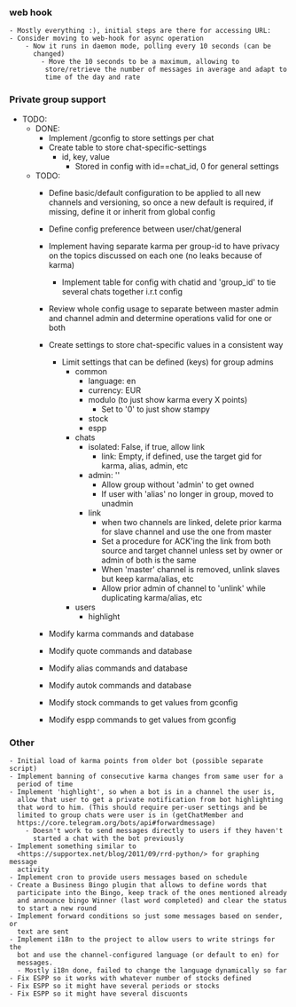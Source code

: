 ### web hook
    - Mostly everything :), initial steps are there for accessing URL:
    - Consider moving to web-hook for async operation
        - Now it runs in daemon mode, polling every 10 seconds (can be
          changed)
            - Move the 10 seconds to be a maximum, allowing to
             store/retrieve the number of messages in average and adapt to
             time of the day and rate

### Private group support
  - TODO:
    - DONE:
       - Implement /gconfig to store settings per chat
       - Create table to store chat-specific-settings
         - id, key, value
            - Stored in config with id==chat_id, 0 for general settings
    - TODO:
        - Define basic/default configuration to be applied to all new channels 
        and versioning, so once a new default is required, if missing, define
         it or inherit from global config
        - Define config preference between user/chat/general
        - Implement having separate karma per group-id to have privacy on the
          topics discussed on each one (no leaks because of karma)
          - Implement table for config with chatid and 'group_id' to tie 
          several chats together i.r.t config
        - Review whole config usage to separate between master admin and channel
          admin and determine operations valid for one or both
    
        - Create settings to store chat-specific values in a consistent way
            - Limit settings that can be defined (keys) for group admins
                - common
                    - language: en
                    - currency: EUR
                    - modulo (to just show karma every X points)
                        - Set to '0' to just show stampy
                    - stock
                    - espp
                - chats
                    - isolated: False, if true, allow link
                        - link: Empty, if defined, use the target gid for karma, alias, admin, etc
                    - admin: ''
                        - Allow group without 'admin' to get owned
                        - If user with 'alias' no longer in group, moved to 
                        unadmin
                    - link
                      - when two channels are linked, delete prior karma for 
                      slave channel and use the one from master
                      - Set a procedure for ACK'ing the link from both source and
                        target channel unless set by owner or admin of both is the same
                      - When 'master' channel is removed, unlink slaves but 
                      keep karma/alias, etc
                      - Allow prior admin of channel to 'unlink' while  
                      duplicating karma/alias, etc
                - users
                    - highlight

        - Modify karma commands and database
        - Modify quote commands and database
        - Modify alias commands and database
        - Modify autok commands and database
        - Modify stock commands to get values from gconfig
        - Modify espp commands to get values from gconfig
      
### Other
    - Initial load of karma points from older bot (possible separate script)
    - Implement banning of consecutive karma changes from same user for a
      period of time
    - Implement 'highlight', so when a bot is in a channel the user is,
      allow that user to get a private notification from bot highlighting
      that word to him. (This should require per-user settings and be
      limited to group chats were user is in (getChatMember and
      https://core.telegram.org/bots/api#forwardmessage)
        - Doesn't work to send messages directly to users if they haven't 
          started a chat with the bot previously
    - Implement something similar to
      <https://supportex.net/blog/2011/09/rrd-python/> for graphing message
      activity
    - Implement cron to provide users messages based on schedule
    - Create a Business Bingo plugin that allows to define words that
      participate into the Bingo, keep track of the ones mentioned already
      and announce bingo Winner (last word completed) and clear the status
      to start a new round
    - Implement forward conditions so just some messages based on sender, or
      text are sent
    - Implement i18n to the project to allow users to write strings for the 
      bot and use the channel-configured language (or default to en) for 
      messages.
      - Mostly i18n done, failed to change the language dynamically so far
    - Fix ESPP so it works with whatever number of stocks defined
    - Fix ESPP so it might have several periods or stocks
    - Fix ESPP so it might have several discuonts
